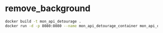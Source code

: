 # remove_background

```sh
docker build -t mon_api_detourage .
docker run -d -p 8080:8080 --name mon_api_detourage_container mon_api_detourage
```
